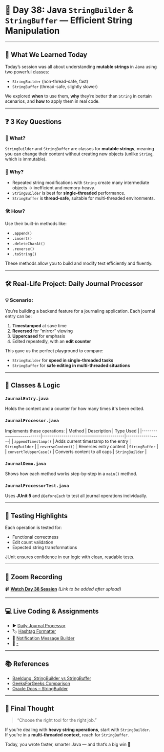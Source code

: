 # 📅 Day 38: Java `StringBuilder` & `StringBuffer` — Efficient String Manipulation

---

## 📘 What We Learned Today

Today’s session was all about understanding **mutable strings** in Java using two powerful classes:
- `StringBuilder` (non-thread-safe, fast)
- `StringBuffer` (thread-safe, slightly slower)

We explored **when** to use them, **why** they’re better than `String` in certain scenarios, and **how** to apply them in real code.

---

## ❓ 3 Key Questions

### 🧠 What?
`StringBuilder` and `StringBuffer` are classes for **mutable strings**, meaning you can change their content without creating new objects (unlike `String`, which is immutable).

### 🤔 Why?
- Repeated string modifications with `String` create many intermediate objects → inefficient and memory-heavy.
- `StringBuilder` is best for **single-threaded** performance.
- `StringBuffer` is **thread-safe**, suitable for multi-threaded environments.

### 🛠️ How?
Use their built-in methods like:
- `.append()`
- `.insert()`
- `.deleteCharAt()`
- `.reverse()`
- `.toString()`

These methods allow you to build and modify text efficiently and fluently.

---

## 🛠️ Real-Life Project: **Daily Journal Processor**

### 💡 Scenario:
You’re building a backend feature for a journaling application. Each journal entry can be:
1. **Timestamped** at save time
2. **Reversed** for “mirror” viewing
3. **Uppercased** for emphasis
4. Edited repeatedly, with an **edit counter**

This gave us the perfect playground to compare:
- `StringBuilder` for **speed in single-threaded tasks**
- `StringBuffer` for **safe editing in multi-threaded situations**

---

## 🧩 Classes & Logic

### `JournalEntry.java`
Holds the content and a counter for how many times it's been edited.

### `JournalProcessor.java`
Implements these operations:
| Method                   | Description                              | Type Used       |
|--------------------------|------------------------------------------|------------------|
| `appendTimestamp()`      | Adds current timestamp to the entry      | `StringBuilder`  |
| `reverseContent()`       | Reverses entry content                   | `StringBuffer`   |
| `convertToUpperCase()`   | Converts content to all caps             | `StringBuilder`  |

### `JournalDemo.java`
Shows how each method works step-by-step in a `main()` method.

### `JournalProcessorTest.java`
Uses **JUnit 5** and `@BeforeEach` to test all journal operations individually.

---

## 🧪 Testing Highlights

Each operation is tested for:
- Functional correctness
- Edit count validation
- Expected string transformations

JUnit ensures confidence in our logic with clean, readable tests.

---

## 🎥 Zoom Recording

📹 **[Watch Day 38 Session](#)** _(Link to be added after upload)_

---

## 💻 Live Coding & Assignments

- ▶️ [Daily Journal Processor](https://github.com/FW-Zalando-Java-Backend-Engineer/JournalProcessor)
- 🏷️ [Hashtag Formatter](https://github.com/FW-Zalando-Java-Backend-Engineer/Hashtag-Formatter)
- 📢 [Notification Message Builder](https://github.com/FW-Zalando-Java-Backend-Engineer/Notification-Message-Builder)
- 🧪 [-](#)


---

## 📚 References

- [Baeldung: StringBuilder vs StringBuffer](https://www.baeldung.com/java-string-builder-string-buffer)
- [GeeksForGeeks Comparison](https://www.geeksforgeeks.org/stringbuffer-vs-stringbuilder/)
- [Oracle Docs – StringBuilder](https://docs.oracle.com/en/java/javase/11/docs/api/java.base/java/lang/StringBuilder.html)

---

## 📌 Final Thought

> “Choose the right tool for the right job.”

If you're dealing with **heavy string operations**, start with `StringBuilder`.  
If you're in a **multi-threaded context**, reach for `StringBuffer`.

Today, you wrote faster, smarter Java — and that’s a big win 🎉

